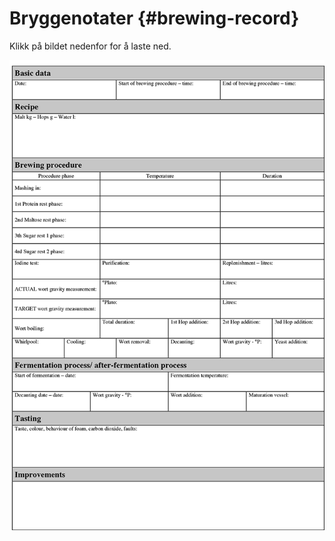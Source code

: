 # Bryggenotater {#brewing-record}

Klikk på bildet nedenfor for å laste ned.

[![brewing-record](/resources/img/brewing_record.png)](/resources/brewing_record.pdf)
